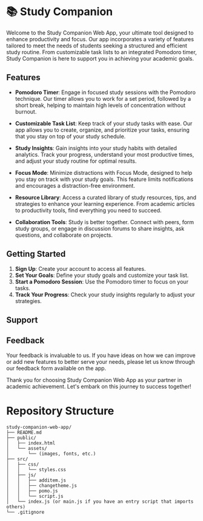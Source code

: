 # 📚 Study Companion

Welcome to the Study Companion Web App, your ultimate tool designed to enhance productivity and focus. Our app incorporates a variety of features tailored to meet the needs of students seeking a structured and efficient study routine. From customizable task lists to an integrated Pomodoro timer, Study Companion is here to support you in achieving your academic goals.

## Features

- **Pomodoro Timer**: Engage in focused study sessions with the Pomodoro technique. Our timer allows you to work for a set period, followed by a short break, helping to maintain high levels of concentration without burnout.

- **Customizable Task List**: Keep track of your study tasks with ease. Our app allows you to create, organize, and prioritize your tasks, ensuring that you stay on top of your study schedule.

- **Study Insights**: Gain insights into your study habits with detailed analytics. Track your progress, understand your most productive times, and adjust your study routine for optimal results.

- **Focus Mode**: Minimize distractions with Focus Mode, designed to help you stay on track with your study goals. This feature limits notifications and encourages a distraction-free environment.

- **Resource Library**: Access a curated library of study resources, tips, and strategies to enhance your learning experience. From academic articles to productivity tools, find everything you need to succeed.

- **Collaboration Tools**: Study is better together. Connect with peers, form study groups, or engage in discussion forums to share insights, ask questions, and collaborate on projects.

## Getting Started

1. **Sign Up**: Create your account to access all features.
2. **Set Your Goals**: Define your study goals and customize your task list.
3. **Start a Pomodoro Session**: Use the Pomodoro timer to focus on your tasks.
4. **Track Your Progress**: Check your study insights regularly to adjust your strategies.

## Support


## Feedback

Your feedback is invaluable to us. If you have ideas on how we can improve or add new features to better serve your needs, please let us know through our feedback form available on the app.

Thank you for choosing Study Companion Web App as your partner in academic achievement. Let's embark on this journey to success together!

# Repository Structure

```
study-companion-web-app/
├── README.md
├── public/
│   ├── index.html
│   └── assets/
│       └── (images, fonts, etc.)
├── src/
│   ├── css/
│   │   └── styles.css
│   ├── js/
│   │   ├── additem.js
│   │   ├── changetheme.js
│   │   ├── pomo.js
│   │   └── script.js
│   └── index.js (or main.js if you have an entry script that imports others)
└── .gitignore
```

